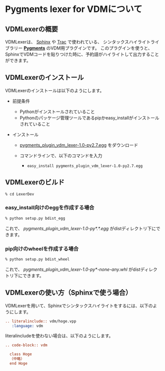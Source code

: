 # Pygments lexer for VDMについて

## VDMLexerの概要
VDMLexerは、 [Sphinx](http://sphinx-users.jp/) や [Trac](http://trac.edgewall.org/) で使われている、
シンタックスハイライトライブラリー **[Pygments](http://pygments.org/)** のVDM用プラグインです。
このプラグインを使うと、SphinxでVDMコードを貼りつけた時に、予約語がハイライトして出力することができます。


## VDMLexerのインストール
VDMLexerのインストールは以下のようにします。

* 前提条件
    * Pythonがインストールされていること
    * Pythonのパッケージ管理ツールであるpipかeasy_installがインストールされていること

* インストール
    * [pygments_plugin_vdm_lexer-1.0-py2.7.egg](https://github.com/mas0061/VDMLexer/releases/download/v1.0.0/pygments_plugin_vdm_lexer-1.0-py2.7.egg) をダウンロード
    * コマンドラインで、以下のコマンドを入力

         * `easy_install pygments_plugin_vdm_lexer-1.0-py2.7.egg`

## VDMLexerのビルド
```bash
% cd LexerDev
```

### easy_install向けのeggを作成する場合
```bash
% python setup.py bdist_egg
```

これで、 *pygments_plugin_vdm_lexer-1.0-py\*.\*.egg* がdistディレクトリ下にできます。

### pip向けのwheelを作成する場合
```bash
% python setup.py bdist_wheel
```

これで、 *pygments_plugin_vdm_lexer-1.0-py\*-none-any.whl* がdistディレクトリ下にできます。

## VDMLexerの使い方（Sphinxで使う場合）
VDMLexerを用いて、Sphinxでシンタックスハイライトをするには、以下のようにします。

```rst
.. literalinclude:: vdm/hoge.vpp
   :language: vdm
```

literalincludeを使わない場合は、以下のようにします。

```rst
.. code-block:: vdm

  class Hoge
  （中略）
  end Hoge
```
